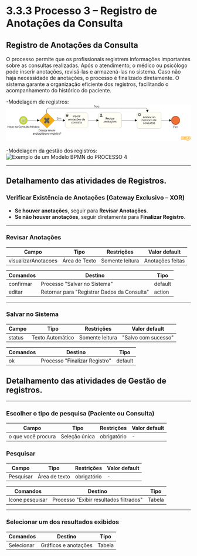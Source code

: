# 3.3.3 Processo 3 – Registro de Anotações da Consulta

## Registro de Anotações da Consulta  

O processo permite que os profissionais registrem informações importantes sobre as consultas realizadas. Após o atendimento, o médico ou psicólogo pode inserir anotações, revisá-las e armazená-las no sistema. Caso não haja necessidade de anotações, o processo é finalizado diretamente. O sistema garante a organização eficiente dos registros, facilitando o acompanhamento do histórico do paciente.  

-Modelagem de registros:
![Exemplo de um Modelo BPMN do PROCESSO 4](images/modeloRegistro_Consulta.png)  



-Modelagem da gestão dos registros:
![Exemplo de um Modelo BPMN do PROCESSO 4](images/modelagemGestãoDosRegistros.png)  


---

## Detalhamento das atividades de Registros. 


### **Verificar Existência de Anotações (Gateway Exclusivo – XOR)**  

- **Se houver anotações**, seguir para **Revisar Anotações**.  
- **Se não houver anotações**, seguir diretamente para **Finalizar Registro**.  

---

### **Revisar Anotações**  

| **Campo** | **Tipo** | **Restrições** | **Valor default** |
| --- | --- | --- | --- |
| visualizarAnotacoes | Área de Texto | Somente leitura | Anotações feitas |

| **Comandos** | **Destino** | **Tipo** |
| --- | --- | --- |
| confirmar | Processo "Salvar no Sistema" | default |
| editar | Retornar para "Registrar Dados da Consulta" | action |

---

### **Salvar no Sistema**  

| **Campo** | **Tipo** | **Restrições** | **Valor default** |
| --- | --- | --- | --- |
| status | Texto Automático | Somente leitura | "Salvo com sucesso" |

| **Comandos** | **Destino** | **Tipo** |
| --- | --- | --- |
| ok | Processo "Finalizar Registro" | default |

## Detalhamento das atividades de Gestão de registros. 

---

### **Escolher o tipo de pesquisa (Paciente ou Consulta)**  

| **Campo** | **Tipo** | **Restrições** | **Valor default** |
| --- | --- | --- | --- |
| o que você procura | Seleção única | obrigatório | - |

### **Pesquisar**  

| **Campo** | **Tipo** | **Restrições** | **Valor default** |
| --- | --- | --- | --- |
| Pesquisar | Área de texto | obrigatório | - |

| **Comandos** | **Destino** | **Tipo** |
| --- | --- | --- |
| Icone pesquisar | Processo "Exibir resultados filtrados" | Tabela |
---

### **Selecionar um dos resultados exibidos**  

| **Comandos** | **Destino** | **Tipo** |
| --- | --- | --- |
| Selecionar | Gráficos e anotações | Tabela |


